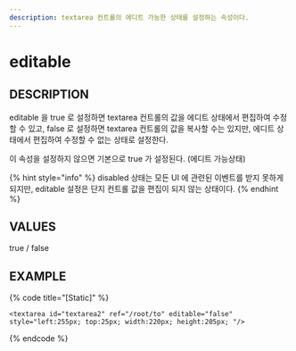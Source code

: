```yaml
---
description: textarea 컨트롤의 에디트 가능한 상태를 설정하는 속성이다.
---
```


# editable

## DESCRIPTION

editable 을 true 로 설정하면 textarea 컨트롤의 값을 에디트 상태에서 편집하여 수정할 수 있고, false 로 설정하면 textarea 컨트롤의 값을 복사할 수는 있지만, 에디트 상태에서 편집하여 수정할 수 없는 상태로 설정한다.

이 속성을 설정하지 않으면 기본으로 true 가 설정된다. \(에디트 가능상태\)

{% hint style="info" %}
disabled 상태는 모든 UI 에 관련된 이벤트를 받지 못하게 되지만, editable 설정은 단지 컨트롤 값을 편집이 되지 않는 상태이다.
{% endhint %}

## VALUES

true / false

## EXAMPLE

{% code title="\[Static\]" %}
```markup
<textarea id="textarea2" ref="/root/to" editable="false" style="left:255px; top:25px; width:220px; height:205px; "/> 
```
{% endcode %}

